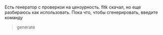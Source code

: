 Есть генератор c проверкои на цензурность. fltk скачал, но еще разбираюсь как использовать.
Пока что, чтобы сгенерировать, введите команду 
  > generate
